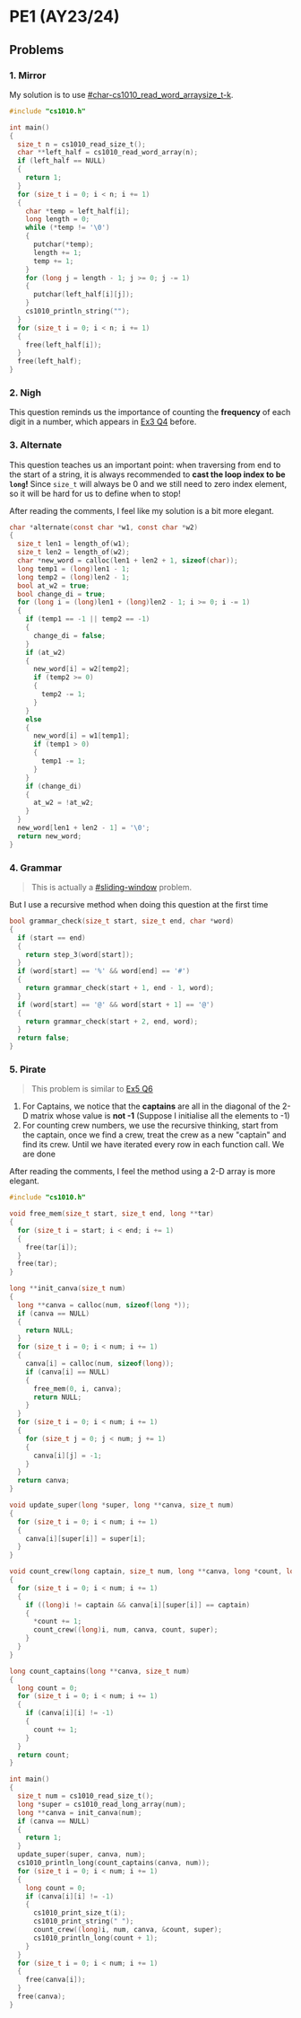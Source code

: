 # PE1 (AY23/24)

## Problems

### 1. Mirror

My solution is to use [#char-cs1010\_read\_word\_arraysize\_t-k](./#char-cs1010\_read\_word\_arraysize\_t-k "mention").

```c
#include "cs1010.h"

int main()
{
  size_t n = cs1010_read_size_t();
  char **left_half = cs1010_read_word_array(n);
  if (left_half == NULL)
  {
    return 1;
  }
  for (size_t i = 0; i < n; i += 1)
  {
    char *temp = left_half[i];
    long length = 0;
    while (*temp != '\0')
    {
      putchar(*temp);
      length += 1;
      temp += 1;
    }
    for (long j = length - 1; j >= 0; j -= 1)
    {
      putchar(left_half[i][j]);
    }
    cs1010_println_string("");
  }
  for (size_t i = 0; i < n; i += 1)
  {
    free(left_half[i]);
  }
  free(left_half);
}
```



### 2. Nigh

This question reminds us the importance of counting the **frequency** of each digit in a number, which appears in [Ex3 Q4](https://nus-cs1010.github.io/2425-s1/exercises/ex03.html#question-4-largest) before.

### 3. Alternate

This question teaches us an important point: when traversing from end to the start of a string, it is always recommended to **cast the loop index to be `long`!** Since `size_t` will always be 0 and we still need to zero index element, so it will be hard for us to define when to stop!

After reading the comments, I feel like my solution is a bit more elegant.

```c
char *alternate(const char *w1, const char *w2)
{
  size_t len1 = length_of(w1);
  size_t len2 = length_of(w2);
  char *new_word = calloc(len1 + len2 + 1, sizeof(char));
  long temp1 = (long)len1 - 1;
  long temp2 = (long)len2 - 1;
  bool at_w2 = true;
  bool change_di = true;
  for (long i = (long)len1 + (long)len2 - 1; i >= 0; i -= 1)
  {
    if (temp1 == -1 || temp2 == -1)
    {
      change_di = false;
    }
    if (at_w2)
    {
      new_word[i] = w2[temp2];
      if (temp2 >= 0)
      {
        temp2 -= 1;
      }
    }
    else
    {
      new_word[i] = w1[temp1];
      if (temp1 > 0)
      {
        temp1 -= 1;
      }
    }
    if (change_di)
    {
      at_w2 = !at_w2;
    }
  }
  new_word[len1 + len2 - 1] = '\0';
  return new_word;
}    
```

### 4. Grammar

> This is actually a [#sliding-window](./#sliding-window "mention") problem.

But I use a recursive method when doing this question at the first time

```c
bool grammar_check(size_t start, size_t end, char *word)
{
  if (start == end)
  {
    return step_3(word[start]);
  }
  if (word[start] == '%' && word[end] == '#')
  {
    return grammar_check(start + 1, end - 1, word);
  }
  if (word[start] == '@' && word[start + 1] == '@')
  {
    return grammar_check(start + 2, end, word);
  }
  return false;
}
```

### 5. Pirate

> This problem is similar to [Ex5 Q6](https://nus-cs1010.github.io/2425-s1/exercises/ex05.html#question-6-social)

1. For Captains, we notice that the **captains** are all in the diagonal of the 2-D matrix whose value is **not -1** (Suppose I initialise all the elements to -1)
2. For counting crew numbers, we use the recursive thinking, start from the captain, once we find a crew, treat the crew as a new "captain" and find its crew. Until we have iterated every row in each function call. We are done

After reading the comments, I feel the method using a 2-D array is more elegant.

```c
#include "cs1010.h"

void free_mem(size_t start, size_t end, long **tar)
{
  for (size_t i = start; i < end; i += 1)
  {
    free(tar[i]);
  }
  free(tar);
}

long **init_canva(size_t num)
{
  long **canva = calloc(num, sizeof(long *));
  if (canva == NULL)
  {
    return NULL;
  }
  for (size_t i = 0; i < num; i += 1)
  {
    canva[i] = calloc(num, sizeof(long));
    if (canva[i] == NULL)
    {
      free_mem(0, i, canva);
      return NULL;
    }
  }
  for (size_t i = 0; i < num; i += 1)
  {
    for (size_t j = 0; j < num; j += 1)
    {
      canva[i][j] = -1;
    }
  }
  return canva;
}

void update_super(long *super, long **canva, size_t num)
{
  for (size_t i = 0; i < num; i += 1)
  {
    canva[i][super[i]] = super[i];
  }
}

void count_crew(long captain, size_t num, long **canva, long *count, long *super)
{
  for (size_t i = 0; i < num; i += 1)
  {
    if ((long)i != captain && canva[i][super[i]] == captain)
    {
      *count += 1;
      count_crew((long)i, num, canva, count, super);
    }
  }
}

long count_captains(long **canva, size_t num)
{
  long count = 0;
  for (size_t i = 0; i < num; i += 1)
  {
    if (canva[i][i] != -1)
    {
      count += 1;
    }
  }
  return count;
}

int main()
{
  size_t num = cs1010_read_size_t();
  long *super = cs1010_read_long_array(num);
  long **canva = init_canva(num);
  if (canva == NULL)
  {
    return 1;
  }
  update_super(super, canva, num);
  cs1010_println_long(count_captains(canva, num));
  for (size_t i = 0; i < num; i += 1)
  {
    long count = 0;
    if (canva[i][i] != -1)
    {
      cs1010_print_size_t(i);
      cs1010_print_string(" ");
      count_crew((long)i, num, canva, &count, super);
      cs1010_println_long(count + 1);
    }
  }
  for (size_t i = 0; i < num; i += 1)
  {
    free(canva[i]);
  }
  free(canva);
}
```

